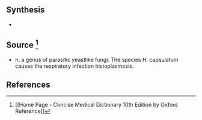 ## Synthesis
- 
## Source [^1]
- n. a genus of parasitic yeastlike fungi. The species $H$. capsulatum causes the respiratory infection histoplasmosis.
## References

[^1]: [[Home Page - Concise Medical Dictionary 10th Edition by Oxford Reference]]
